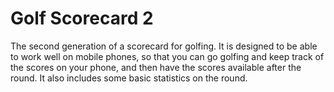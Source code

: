 Golf Scorecard 2
================

The second generation of a scorecard for golfing. It is designed to be
able to work well on mobile phones, so that you can go golfing and keep
track of the scores on your phone, and then have the scores available
after the round.  It also includes some basic statistics on the round.
